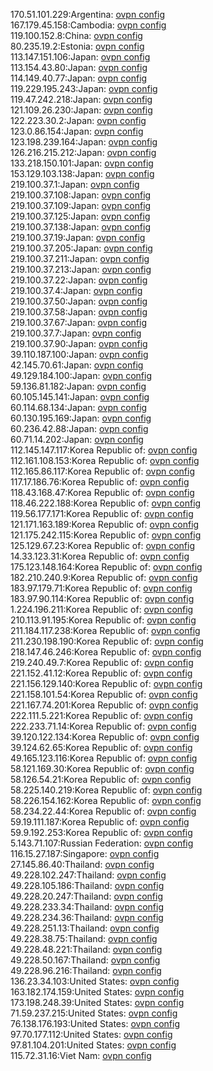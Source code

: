 170.51.101.229:Argentina: [ovpn config](vpn/170_51_101_229.ovpn)  
167.179.45.158:Cambodia: [ovpn config](vpn/167_179_45_158.ovpn)  
119.100.152.8:China: [ovpn config](vpn/119_100_152_8.ovpn)  
80.235.19.2:Estonia: [ovpn config](vpn/80_235_19_2.ovpn)  
113.147.151.106:Japan: [ovpn config](vpn/113_147_151_106.ovpn)  
113.154.43.80:Japan: [ovpn config](vpn/113_154_43_80.ovpn)  
114.149.40.77:Japan: [ovpn config](vpn/114_149_40_77.ovpn)  
119.229.195.243:Japan: [ovpn config](vpn/119_229_195_243.ovpn)  
119.47.242.218:Japan: [ovpn config](vpn/119_47_242_218.ovpn)  
121.109.26.230:Japan: [ovpn config](vpn/121_109_26_230.ovpn)  
122.223.30.2:Japan: [ovpn config](vpn/122_223_30_2.ovpn)  
123.0.86.154:Japan: [ovpn config](vpn/123_0_86_154.ovpn)  
123.198.239.164:Japan: [ovpn config](vpn/123_198_239_164.ovpn)  
126.216.215.212:Japan: [ovpn config](vpn/126_216_215_212.ovpn)  
133.218.150.101:Japan: [ovpn config](vpn/133_218_150_101.ovpn)  
153.129.103.138:Japan: [ovpn config](vpn/153_129_103_138.ovpn)  
219.100.37.1:Japan: [ovpn config](vpn/219_100_37_1.ovpn)  
219.100.37.108:Japan: [ovpn config](vpn/219_100_37_108.ovpn)  
219.100.37.109:Japan: [ovpn config](vpn/219_100_37_109.ovpn)  
219.100.37.125:Japan: [ovpn config](vpn/219_100_37_125.ovpn)  
219.100.37.138:Japan: [ovpn config](vpn/219_100_37_138.ovpn)  
219.100.37.19:Japan: [ovpn config](vpn/219_100_37_19.ovpn)  
219.100.37.205:Japan: [ovpn config](vpn/219_100_37_205.ovpn)  
219.100.37.211:Japan: [ovpn config](vpn/219_100_37_211.ovpn)  
219.100.37.213:Japan: [ovpn config](vpn/219_100_37_213.ovpn)  
219.100.37.22:Japan: [ovpn config](vpn/219_100_37_22.ovpn)  
219.100.37.4:Japan: [ovpn config](vpn/219_100_37_4.ovpn)  
219.100.37.50:Japan: [ovpn config](vpn/219_100_37_50.ovpn)  
219.100.37.58:Japan: [ovpn config](vpn/219_100_37_58.ovpn)  
219.100.37.67:Japan: [ovpn config](vpn/219_100_37_67.ovpn)  
219.100.37.7:Japan: [ovpn config](vpn/219_100_37_7.ovpn)  
219.100.37.90:Japan: [ovpn config](vpn/219_100_37_90.ovpn)  
39.110.187.100:Japan: [ovpn config](vpn/39_110_187_100.ovpn)  
42.145.70.61:Japan: [ovpn config](vpn/42_145_70_61.ovpn)  
49.129.184.100:Japan: [ovpn config](vpn/49_129_184_100.ovpn)  
59.136.81.182:Japan: [ovpn config](vpn/59_136_81_182.ovpn)  
60.105.145.141:Japan: [ovpn config](vpn/60_105_145_141.ovpn)  
60.114.68.134:Japan: [ovpn config](vpn/60_114_68_134.ovpn)  
60.130.195.169:Japan: [ovpn config](vpn/60_130_195_169.ovpn)  
60.236.42.88:Japan: [ovpn config](vpn/60_236_42_88.ovpn)  
60.71.14.202:Japan: [ovpn config](vpn/60_71_14_202.ovpn)  
112.145.147.117:Korea Republic of: [ovpn config](vpn/112_145_147_117.ovpn)  
112.161.108.153:Korea Republic of: [ovpn config](vpn/112_161_108_153.ovpn)  
112.165.86.117:Korea Republic of: [ovpn config](vpn/112_165_86_117.ovpn)  
117.17.186.76:Korea Republic of: [ovpn config](vpn/117_17_186_76.ovpn)  
118.43.168.47:Korea Republic of: [ovpn config](vpn/118_43_168_47.ovpn)  
118.46.222.188:Korea Republic of: [ovpn config](vpn/118_46_222_188.ovpn)  
119.56.177.171:Korea Republic of: [ovpn config](vpn/119_56_177_171.ovpn)  
121.171.163.189:Korea Republic of: [ovpn config](vpn/121_171_163_189.ovpn)  
121.175.242.115:Korea Republic of: [ovpn config](vpn/121_175_242_115.ovpn)  
125.129.67.23:Korea Republic of: [ovpn config](vpn/125_129_67_23.ovpn)  
14.33.123.31:Korea Republic of: [ovpn config](vpn/14_33_123_31.ovpn)  
175.123.148.164:Korea Republic of: [ovpn config](vpn/175_123_148_164.ovpn)  
182.210.240.9:Korea Republic of: [ovpn config](vpn/182_210_240_9.ovpn)  
183.97.179.71:Korea Republic of: [ovpn config](vpn/183_97_179_71.ovpn)  
183.97.90.114:Korea Republic of: [ovpn config](vpn/183_97_90_114.ovpn)  
1.224.196.211:Korea Republic of: [ovpn config](vpn/1_224_196_211.ovpn)  
210.113.91.195:Korea Republic of: [ovpn config](vpn/210_113_91_195.ovpn)  
211.184.117.238:Korea Republic of: [ovpn config](vpn/211_184_117_238.ovpn)  
211.230.198.190:Korea Republic of: [ovpn config](vpn/211_230_198_190.ovpn)  
218.147.46.246:Korea Republic of: [ovpn config](vpn/218_147_46_246.ovpn)  
219.240.49.7:Korea Republic of: [ovpn config](vpn/219_240_49_7.ovpn)  
221.152.41.12:Korea Republic of: [ovpn config](vpn/221_152_41_12.ovpn)  
221.156.129.140:Korea Republic of: [ovpn config](vpn/221_156_129_140.ovpn)  
221.158.101.54:Korea Republic of: [ovpn config](vpn/221_158_101_54.ovpn)  
221.167.74.201:Korea Republic of: [ovpn config](vpn/221_167_74_201.ovpn)  
222.111.5.221:Korea Republic of: [ovpn config](vpn/222_111_5_221.ovpn)  
222.233.71.14:Korea Republic of: [ovpn config](vpn/222_233_71_14.ovpn)  
39.120.122.134:Korea Republic of: [ovpn config](vpn/39_120_122_134.ovpn)  
39.124.62.65:Korea Republic of: [ovpn config](vpn/39_124_62_65.ovpn)  
49.165.123.116:Korea Republic of: [ovpn config](vpn/49_165_123_116.ovpn)  
58.121.169.30:Korea Republic of: [ovpn config](vpn/58_121_169_30.ovpn)  
58.126.54.21:Korea Republic of: [ovpn config](vpn/58_126_54_21.ovpn)  
58.225.140.219:Korea Republic of: [ovpn config](vpn/58_225_140_219.ovpn)  
58.226.154.162:Korea Republic of: [ovpn config](vpn/58_226_154_162.ovpn)  
58.234.22.44:Korea Republic of: [ovpn config](vpn/58_234_22_44.ovpn)  
59.19.111.187:Korea Republic of: [ovpn config](vpn/59_19_111_187.ovpn)  
59.9.192.253:Korea Republic of: [ovpn config](vpn/59_9_192_253.ovpn)  
5.143.71.107:Russian Federation: [ovpn config](vpn/5_143_71_107.ovpn)  
116.15.27.187:Singapore: [ovpn config](vpn/116_15_27_187.ovpn)  
27.145.86.40:Thailand: [ovpn config](vpn/27_145_86_40.ovpn)  
49.228.102.247:Thailand: [ovpn config](vpn/49_228_102_247.ovpn)  
49.228.105.186:Thailand: [ovpn config](vpn/49_228_105_186.ovpn)  
49.228.20.247:Thailand: [ovpn config](vpn/49_228_20_247.ovpn)  
49.228.233.34:Thailand: [ovpn config](vpn/49_228_233_34.ovpn)  
49.228.234.36:Thailand: [ovpn config](vpn/49_228_234_36.ovpn)  
49.228.251.13:Thailand: [ovpn config](vpn/49_228_251_13.ovpn)  
49.228.38.75:Thailand: [ovpn config](vpn/49_228_38_75.ovpn)  
49.228.48.221:Thailand: [ovpn config](vpn/49_228_48_221.ovpn)  
49.228.50.167:Thailand: [ovpn config](vpn/49_228_50_167.ovpn)  
49.228.96.216:Thailand: [ovpn config](vpn/49_228_96_216.ovpn)  
136.23.34.103:United States: [ovpn config](vpn/136_23_34_103.ovpn)  
163.182.174.159:United States: [ovpn config](vpn/163_182_174_159.ovpn)  
173.198.248.39:United States: [ovpn config](vpn/173_198_248_39.ovpn)  
71.59.237.215:United States: [ovpn config](vpn/71_59_237_215.ovpn)  
76.138.176.193:United States: [ovpn config](vpn/76_138_176_193.ovpn)  
97.70.177.112:United States: [ovpn config](vpn/97_70_177_112.ovpn)  
97.81.104.201:United States: [ovpn config](vpn/97_81_104_201.ovpn)  
115.72.31.16:Viet Nam: [ovpn config](vpn/115_72_31_16.ovpn)  
